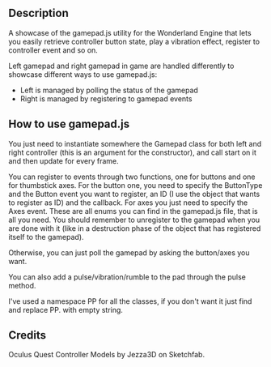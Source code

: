 
## Description
A showcase of the gamepad.js utility for the Wonderland Engine that lets you easily retrieve controller button state, play a vibration effect, register to controller event and so on.

Left gamepad and right gamepad in game are handled differently to showcase different ways to use gamepad.js:
  - Left is managed by polling the status of the gamepad
  - Right is managed by registering to gamepad events

## How to use gamepad.js
You just need to instantiate somewhere the Gamepad class for both left and right controller (this is an argument for the constructor), and call start on it and then update for every frame.

You can register to events through two functions, one for buttons and one for thumbstick axes.
For the button one, you need to specify the ButtonType and the Button event you want to register, an ID (I use the object that wants to register as ID) and the callback.
For axes you just need to specify the Axes event. 
These are all enums you can find in the gamepad.js file, that is all you need.
You should remember to unregister to the gamepad when you are done with it (like in a destruction phase of the object that has registered itself to the gamepad).

Otherwise, you can just poll the gamepad by asking the button/axes you want.

You can also add a pulse/vibration/rumble to the pad through the pulse method.

I've used a namespace PP for all the classes, if you don't want it just find and replace PP. with empty string.

## Credits
Oculus Quest Controller Models by Jezza3D on Sketchfab.
